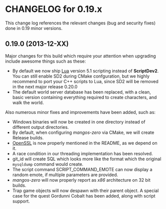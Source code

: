 CHANGELOG for 0.19.x
====================

This change log references the relevant changes (bug and security fixes) done
in 0.19 minor versions.

0.19.0 (2013-12-XX)
-------------------
Major changes for this build which require your attention when upgrading include
awesome things such as these:

* By default we now ship [Lua](http://www.lua.org/) version 5.1 scripting instead
  of **ScriptDev2**. You can still enable SD2 during CMake confguration, but we
  highly recommend to port your C++ scripts to Lua, since SD2 will be removed in
  the next major release 0.20.0
* The default world server database has been replaced, with a clean, basic version
  containing everything required to create characters, and walk the world.

Also numerous minor fixes and improvements have been added, such as:

* Windows binaries will now be created in one directory instead of different
  output directories.
* By default, when configuring *mangos-zero* via CMake, we will create Release
  builds.
* [OpenSSL](http://www.openssl.org/) is now properly mentioned in the README, as
  we depend on it.
* A race condition in our threading implementation has been resolved.
* git_id will create SQL which looks more like the format which the original
  `mysqldump` command would create.
* The script command SCRIPT_COMMAND_EMOTE can now display a random emote, if
  multiple parameters are provided.
* *mangos-zero* will now properly report as *x86* architecture on 32 bit builds.
* Trap game objects will now despawn with their parent object. A special case for
  the quest Gordunni Cobalt has been added, along with script support.
